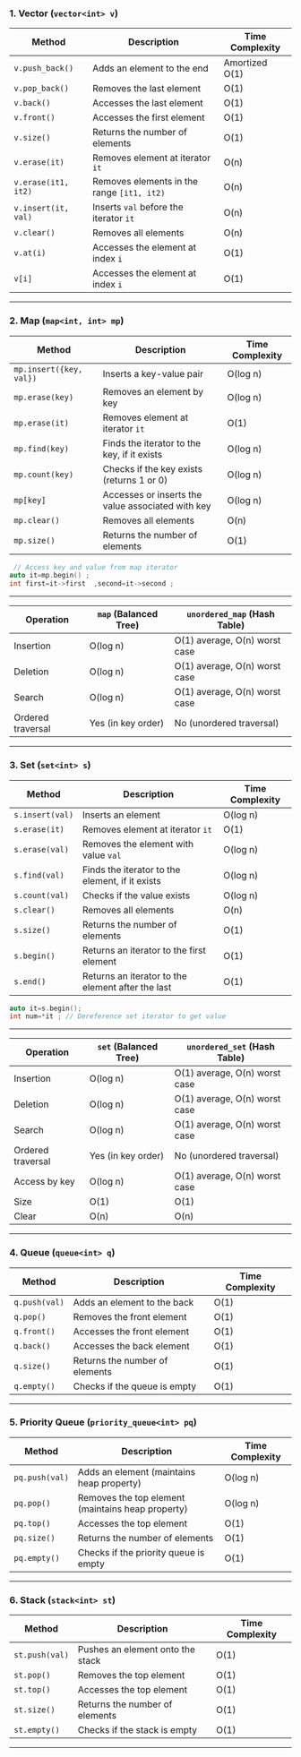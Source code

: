 ### 1. **Vector (`vector<int> v`)**

| Method              | Description                                | Time Complexity |
| ------------------- | ------------------------------------------ | --------------- |
| `v.push_back()`     | Adds an element to the end                 | Amortized O(1)  |
| `v.pop_back()`      | Removes the last element                   | O(1)            |
| `v.back()`          | Accesses the last element                  | O(1)            |
| `v.front()`         | Accesses the first element                 | O(1)            |
| `v.size()`          | Returns the number of elements             | O(1)            |
| `v.erase(it)`       | Removes element at iterator `it`           | O(n)            |
| `v.erase(it1, it2)` | Removes elements in the range `[it1, it2)` | O(n)            |
| `v.insert(it, val)` | Inserts `val` before the iterator `it`     | O(n)            |
| `v.clear()`         | Removes all elements                       | O(n)            |
| `v.at(i)`           | Accesses the element at index `i`          | O(1)            |
| `v[i]`              | Accesses the element at index `i`          | O(1)            |

---

### 2. **Map (`map<int, int> mp`)**

| Method                  | Description                                       | Time Complexity |
| ----------------------- | ------------------------------------------------- | --------------- |
| `mp.insert({key, val})` | Inserts a key-value pair                          | O(log n)        |
| `mp.erase(key)`         | Removes an element by key                         | O(log n)        |
| `mp.erase(it)`          | Removes element at iterator `it`                  | O(1)            |
| `mp.find(key)`          | Finds the iterator to the key, if it exists       | O(log n)        |
| `mp.count(key)`         | Checks if the key exists (returns 1 or 0)         | O(log n)        |
| `mp[key]`               | Accesses or inserts the value associated with key | O(log n)        |
| `mp.clear()`            | Removes all elements                              | O(n)            |
| `mp.size()`             | Returns the number of elements                    | O(1)            |

```cpp
 // Access key and value from map iterator
auto it=mp.begin() ;
int first=it->first  ,second=it->second ;
```

---

| Operation         | `map` (Balanced Tree) | `unordered_map` (Hash Table)  |
| ----------------- | --------------------- | ----------------------------- |
| Insertion         | O(log n)              | O(1) average, O(n) worst case |
| Deletion          | O(log n)              | O(1) average, O(n) worst case |
| Search            | O(log n)              | O(1) average, O(n) worst case |
| Ordered traversal | Yes (in key order)    | No (unordered traversal)      |

---

### 3. **Set (`set<int> s`)**

| Method          | Description                                       | Time Complexity |
| --------------- | ------------------------------------------------- | --------------- |
| `s.insert(val)` | Inserts an element                                | O(log n)        |
| `s.erase(it)`   | Removes element at iterator `it`                  | O(1)            |
| `s.erase(val)`  | Removes the element with value `val`              | O(log n)        |
| `s.find(val)`   | Finds the iterator to the element, if it exists   | O(log n)        |
| `s.count(val)`  | Checks if the value exists                        | O(log n)        |
| `s.clear()`     | Removes all elements                              | O(n)            |
| `s.size()`      | Returns the number of elements                    | O(1)            |
| `s.begin()`     | Returns an iterator to the first element          | O(1)            |
| `s.end()`       | Returns an iterator to the element after the last | O(1)            |

```cpp
auto it=s.begin();
int num=*it ; // Dereference set iterator to get value
```

---

| Operation         | `set` (Balanced Tree) | `unordered_set` (Hash Table)  |
| ----------------- | --------------------- | ----------------------------- |
| Insertion         | O(log n)              | O(1) average, O(n) worst case |
| Deletion          | O(log n)              | O(1) average, O(n) worst case |
| Search            | O(log n)              | O(1) average, O(n) worst case |
| Ordered traversal | Yes (in key order)    | No (unordered traversal)      |
| Access by key     | O(log n)              | O(1) average, O(n) worst case |
| Size              | O(1)                  | O(1)                          |
| Clear             | O(n)                  | O(n)                          |

---

### 4. **Queue (`queue<int> q`)**

| Method        | Description                    | Time Complexity |
| ------------- | ------------------------------ | --------------- |
| `q.push(val)` | Adds an element to the back    | O(1)            |
| `q.pop()`     | Removes the front element      | O(1)            |
| `q.front()`   | Accesses the front element     | O(1)            |
| `q.back()`    | Accesses the back element      | O(1)            |
| `q.size()`    | Returns the number of elements | O(1)            |
| `q.empty()`   | Checks if the queue is empty   | O(1)            |

---

### 5. **Priority Queue (`priority_queue<int> pq`)**

| Method         | Description                                       | Time Complexity |
| -------------- | ------------------------------------------------- | --------------- |
| `pq.push(val)` | Adds an element (maintains heap property)         | O(log n)        |
| `pq.pop()`     | Removes the top element (maintains heap property) | O(log n)        |
| `pq.top()`     | Accesses the top element                          | O(1)            |
| `pq.size()`    | Returns the number of elements                    | O(1)            |
| `pq.empty()`   | Checks if the priority queue is empty             | O(1)            |

---

### 6. **Stack (`stack<int> st`)**

| Method         | Description                      | Time Complexity |
| -------------- | -------------------------------- | --------------- |
| `st.push(val)` | Pushes an element onto the stack | O(1)            |
| `st.pop()`     | Removes the top element          | O(1)            |
| `st.top()`     | Accesses the top element         | O(1)            |
| `st.size()`    | Returns the number of elements   | O(1)            |
| `st.empty()`   | Checks if the stack is empty     | O(1)            |

---
